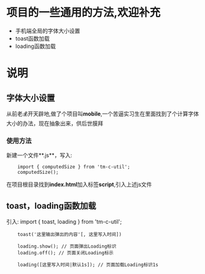 # 项目的一些通用的方法,欢迎补充
* 手机端全局的字体大小设置
* toast函数加载
* loading函数加载

# 说明 

## 字体大小设置

从前老💰开天辟地,做了个项目叫**mobile**,一个苦逼实习生在里面找到了个计算字体大小的办法，现在抽象出来，供后世膜拜

### 使用方法

新建一个文件**.js**，写入:
    
        import { computedSize } from 'tm-c-util';
        computedSize();

在项目根目录找到**index.html**加入标签**script**,引入上述js文件

## toast，loading函数加载

引入: 
        import { toast, loading } from 'tm-c-util';

        toast('这里输出弹出的内容'[, 这里写入时间])

        loading.show(); // 页面弹出Loading标识
        loading.off(); // 页面关闭Loading标示

        loading([这里写入时间|默认1s]); // 页面加载Loading标识1s


 


